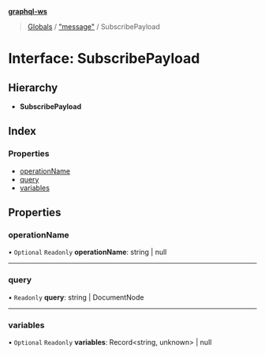 **[graphql-ws](../README.md)**

> [Globals](../README.md) / ["message"](../modules/_message_.md) / SubscribePayload

# Interface: SubscribePayload

## Hierarchy

* **SubscribePayload**

## Index

### Properties

* [operationName](_message_.subscribepayload.md#operationname)
* [query](_message_.subscribepayload.md#query)
* [variables](_message_.subscribepayload.md#variables)

## Properties

### operationName

• `Optional` `Readonly` **operationName**: string \| null

___

### query

• `Readonly` **query**: string \| DocumentNode

___

### variables

• `Optional` `Readonly` **variables**: Record\<string, unknown> \| null
